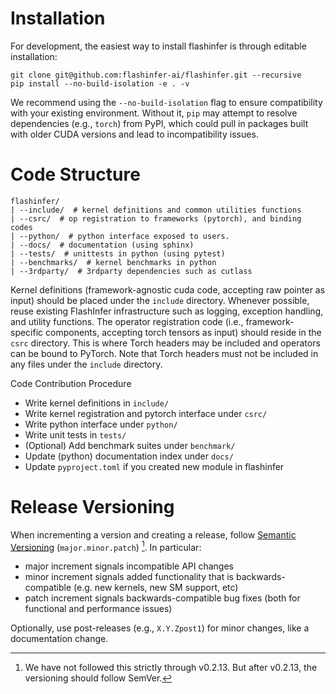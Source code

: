 # Installation

For development, the easiest way to install flashinfer is through editable installation:

```
git clone git@github.com:flashinfer-ai/flashinfer.git --recursive
pip install --no-build-isolation -e . -v
```

We recommend using the `--no-build-isolation` flag to ensure compatibility with your existing environment. Without it, `pip` may attempt to resolve dependencies (e.g., `torch`) from PyPI, which could pull in packages built with older CUDA versions and lead to incompatibility issues.

# Code Structure

```
flashinfer/
| --include/  # kernel definitions and common utilities functions
| --csrc/  # op registration to frameworks (pytorch), and binding codes
| --python/  # python interface exposed to users.
| --docs/  # documentation (using sphinx)
| --tests/  # unittests in python (using pytest)
| --benchmarks/  # kernel benchmarks in python
| --3rdparty/  # 3rdparty dependencies such as cutlass
```

Kernel definitions (framework-agnostic cuda code, accepting raw pointer as input) should be placed under the `include` directory. Whenever possible, reuse existing FlashInfer infrastructure such as logging, exception handling, and utility functions.
The operator registration code (i.e., framework-specific components, accepting torch tensors as input) should reside in the `csrc` directory. This is where Torch headers may be included and operators can be bound to PyTorch. Note that Torch headers must not be included in any files under the `include` directory.

Code Contribution Procedure
* Write kernel definitions in `include/`
* Write kernel registration and pytorch interface under `csrc/`
* Write python interface under `python/`
* Write unit tests in `tests/`
* (Optional) Add benchmark suites under `benchmark/`
* Update (python) documentation index under `docs/`
* Update `pyproject.toml` if you created new module in flashinfer

# Release Versioning

When incrementing a version and creating a release, follow [Semantic Versioning](https://packaging.python.org/en/latest/discussions/versioning/) (`major.minor.patch`) [^1]. In particular:

* major increment signals incompatible API changes
* minor increment signals added functionality that is backwards-compatible (e.g. new kernels, new SM support, etc)
* patch increment signals backwards-compatible bug fixes (both for functional and performance issues)

Optionally, use post-releases (e.g., `X.Y.Zpost1`) for minor changes, like a documentation change.

[^1]: We have not followed this strictly through v0.2.13. But after v0.2.13, the versioning should follow SemVer.
